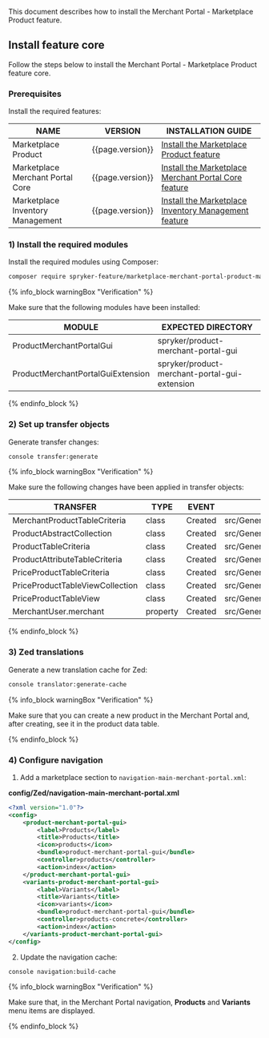 

This document describes how to install the Merchant Portal - Marketplace Product feature.

## Install feature core

Follow the steps below to install the Merchant Portal - Marketplace Product feature core.

### Prerequisites

Install the required features:

| NAME                             | VERSION          | INSTALLATION GUIDE                                                                                                                                                                                                    |
|----------------------------------|------------------|-----------------------------------------------------------------------------------------------------------------------------------------------------------------------------------------------------------------------|
| Marketplace Product              | {{page.version}} | [Install the Marketplace Product feature](/docs/pbc/all/product-information-management/latest/marketplace/install-and-upgrade/install-features/install-the-marketplace-product-feature.html)                |
| Marketplace Merchant Portal Core | {{page.version}} | [Install the Marketplace Merchant Portal Core feature](/docs/pbc/all/merchant-management/latest/marketplace/install-and-upgrade/install-features/install-the-marketplace-merchant-portal-core-feature.html) |
| Marketplace Inventory Management | {{page.version}} | [Install the Marketplace Inventory Management feature](/docs/pbc/all/warehouse-management-system/latest/marketplace/install-features/install-the-marketplace-inventory-management-feature.html)             |


### 1) Install the required modules

Install the required modules using Composer:

```bash
composer require spryker-feature/marketplace-merchant-portal-product-management:"{{page.version}}" --update-with-dependencies
```

{% info_block warningBox "Verification" %}

Make sure that the following modules have been installed:

| MODULE                            | EXPECTED DIRECTORY                            |
|-----------------------------------|-----------------------------------------------|
| ProductMerchantPortalGui          | spryker/product-merchant-portal-gui           |
| ProductMerchantPortalGuiExtension | spryker/product-merchant-portal-gui-extension |

{% endinfo_block %}

### 2) Set up transfer objects

Generate transfer changes:

```bash
console transfer:generate
```

{% info_block warningBox "Verification" %}

Make sure the following changes have been applied in transfer objects:

| TRANSFER                        | TYPE     | EVENT   | PATH                                                                  |
|---------------------------------|----------|---------|-----------------------------------------------------------------------|
| MerchantProductTableCriteria    | class    | Created | src/Generated/Shared/Transfer/MerchantProductTableCriteriaTransfer    |
| ProductAbstractCollection       | class    | Created | src/Generated/Shared/Transfer/ProductAbstractCollectionTransfer       |
| ProductTableCriteria            | class    | Created | src/Generated/Shared/Transfer/ProductTableCriteriaTransfer            |
| ProductAttributeTableCriteria   | class    | Created | src/Generated/Shared/Transfer/ProductAttributeTableCriteriaTransfer   |
| PriceProductTableCriteria       | class    | Created | src/Generated/Shared/Transfer/PriceProductTableCriteriaTransfer       |
| PriceProductTableViewCollection | class    | Created | src/Generated/Shared/Transfer/PriceProductTableViewCollectionTransfer |
| PriceProductTableView           | class    | Created | src/Generated/Shared/Transfer/PriceProductTableViewTransfer           |
| MerchantUser.merchant           | property | Created | src/Generated/Shared/Transfer/MerchantUserTransfer                    |

{% endinfo_block %}

### 3) Zed translations

Generate a new translation cache for Zed:

```bash
console translator:generate-cache
```

{% info_block warningBox "Verification" %}

Make sure that you can create a new product in the Merchant Portal and, after creating, see it in the product data table.

{% endinfo_block %}

### 4) Configure navigation

1. Add a marketplace section to `navigation-main-merchant-portal.xml`:

**config/Zed/navigation-main-merchant-portal.xml**

```xml
<?xml version="1.0"?>
<config>
    <product-merchant-portal-gui>
        <label>Products</label>
        <title>Products</title>
        <icon>products</icon>
        <bundle>product-merchant-portal-gui</bundle>
        <controller>products</controller>
        <action>index</action>
    </product-merchant-portal-gui>
    <variants-product-merchant-portal-gui>
        <label>Variants</label>
        <title>Variants</title>
        <icon>variants</icon>
        <bundle>product-merchant-portal-gui</bundle>
        <controller>products-concrete</controller>
        <action>index</action>
    </variants-product-merchant-portal-gui>
</config>
```

2. Update the navigation cache:

```bash
console navigation:build-cache
```

{% info_block warningBox "Verification" %}

Make sure that, in the Merchant Portal navigation, **Products** and **Variants** menu items are displayed.

{% endinfo_block %}
